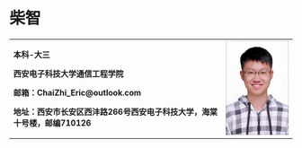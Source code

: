 # 柴智
<table border="0">
  <tr>
    <td width="75%">
      <p><b>本科-大三</b></p>
      <p><b>西安电子科技大学通信工程学院</b></p>
      <p><b>邮箱：ChaiZhi_Eric@outlook.com</b></p>
      <p><b>地址：西安市长安区西沣路266号西安电子科技大学，海棠十号楼，邮编710126</b></p>
    </td>
    <td width="25%">
      <img src="/Pic/white.jpg" width="100%">   
    </td>
  </tr>
</table>

